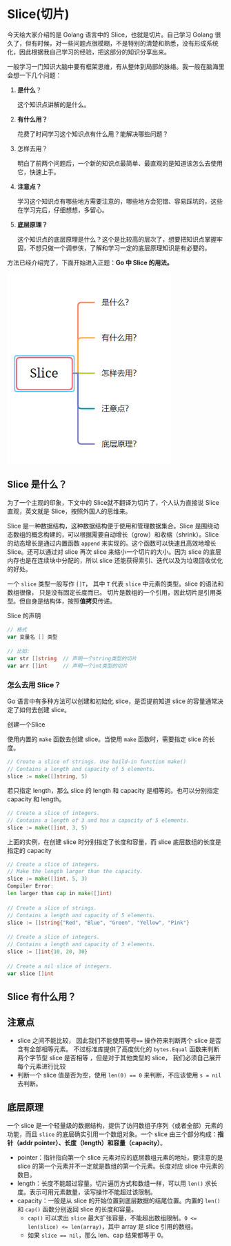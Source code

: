 # Slice(切片)

今天给大家介绍的是 Golang 语言中的 Slice，也就是切片。自己学习 Golang 很久了，但有时候，对一些问题点很模糊，不是特别的清楚和熟悉，没有形成系统化，因此根据我自己学习的经验，把这部分的知识分享出来。

一般学习一门知识大脑中要有框架思维，有从整体到局部的脉络。我一般在脑海里会想一下几个问题：

1. **是什么**？

   这个知识点讲解的是什么。

2. **有什么用？**

   花费了时间学习这个知识点有什么用？能解决哪些问题？

3. 怎样去用？

   明白了前两个问题后，一个新的知识点最简单、最直观的是知道该怎么去使用它，快速上手。

4. **注意点？**

   学习这个知识点有哪些地方需要注意的，哪些地方会犯错、容易踩坑的，这些在学习完后，仔细想想，多留心。

5. **底层原理？**

   这个知识点的底层原理是什么？这个是比较高的层次了，想要把知识点掌握牢固，不想只做一个调参侠，了解和学习一定的底层原理知识是有必要的。

方法已经介绍完了，下面开始进入正题：**Go 中 Slice 的用法。**

![image-20231016072305108](figure/image-20231016072305108.png)

## Slice 是什么？

为了一个主观的印象，下文中的 Slice就不翻译为切片了，个人认为直接说 Slice 直观，英文就是 Slice，按照外国人的思维来。

Slice 是一种数据结构，这种数据结构便于使用和管理数据集合。Slice 是围绕动态数组的概念构建的，可以根据需要自动增长（grow）和收缩（shrink）。Slice 的动态增长是通过内置函数 `append` 来实现的。这个函数可以快速且高效地增长 Slice。还可以通过对 slice 再次 slice 来缩小一个切片的大小。因为 slice 的底层内存也是在连续块中分配的，所以 slice 还能获得索引、迭代以及为垃圾回收优化的好处。

一个 `slice` 类型一般写作 `[]T`， 其中 `T` 代表 `slice` 中元素的类型。slice 的语法和数组很像， 只是没有固定长度而已。  切片是数组的一个引用，因此切片是引用类型。但自身是结构体，按照**值拷贝**传递。


Slice 的声明

```go
// 格式
var 变量名 [] 类型

// 比如:
var str []string  // 声明一个string类型的切片
var arr []int     // 声明一个int类型的切片
```



### 怎么去用 Slice？

Go 语言中有多种方法可以创建和初始化 slice，是否提前知道 slice 的容量通常决定了如何去创建 slice。

创建一个Slice

使用内置的 `make` 函数去创建 slice。当使用 `make` 函数时，需要指定 slice 的长度。

```go
// Create a slice of strings. Use build-in function make()
// Contains a length and capacity of 5 elements.
slice := make([]string, 5)
```

若只指定 length，那么 slice 的 length 和 capacity 是相等的。也可以分别指定 capacity 和 length。

```go
// Create a slice of integers.
// Contains a length of 3 and has a capacity of 5 elements.
slice := make([]int, 3, 5)
```

上面的实例，在创建 slice 时分别指定了长度和容量，而 slice 底层数组的长度是指定的 capacity

```go
// Create a slice of integers.
// Make the length larger than the capacity.
slice := make([]int, 5, 3)
Compiler Error:
len larger than cap in make([]int)

// Create a slice of strings.
// Contains a length and capacity of 5 elements.
slice := []string{"Red", "Blue", "Green", "Yellow", "Pink"}

// Create a slice of integers.
// Contains a length and capacity of 3 elements.
slice := []int{10, 20, 30}

// Create a nil slice of integers.
var slice []int
```



## Slice 有什么用？





## 注意点

- slice 之间不能比较， 因此我们不能使用等号`==` 操作符来判断两个 slice 是否含有全部相等元素。 不过标准库提供了高度优化的 `bytes.Equal` 函数来判断两个字节型 slice 是否相等 ，但是对于其他类型的 slice， 我们必须自己展开每个元素进行比较
- 判断一个 slice 值是否为空，使用 `len(0) == 0` 来判断，不应该使用 `s = nil` 去判断。







## 底层原理

一个 slice 是一个轻量级的数据结构，提供了访问数组子序列（或者全部）元素的功能，而且 `slice` 的底层确实引用一个数组对象。一个 slice 由三个部分构成：**指针（addr pointer）、长度（length）和容量（capacity）**。

- pointer：指针指向第一个 slice 元素对应的底层数组元素的地址，要注意的是 slice 的第一个元素并不一定就是数组的第一个元素。长度对应 slice 中元素的数目。
- length：长度不能超过容量。切片遍历方式和数组一样，可以用 `len()` 求长度。表示可用元素数量，读写操作不能超过该限制。
- capacity：一般是从 slice 的开始位置到底层数据的结尾位置。内置的 `len()` 和 `cap()` 函数分别返回 slice 的长度和容量。
  - `cap()` 可以求出 `slice` 最大扩张容量，不能超出数组限制。`0 <= len(slice) <= len(array)`，其中 array 是 slice 引用的数组。
  - 如果 `slice == nil`，那么 len、cap 结果都等于 0。